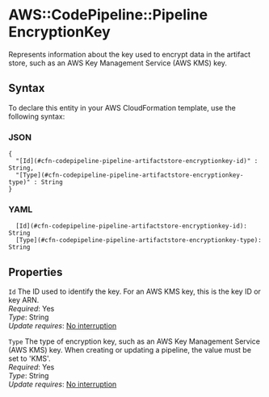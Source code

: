 # AWS::CodePipeline::Pipeline EncryptionKey<a name="aws-properties-codepipeline-pipeline-artifactstore-encryptionkey"></a>

Represents information about the key used to encrypt data in the artifact store, such as an AWS Key Management Service \(AWS KMS\) key\.

## Syntax<a name="aws-properties-codepipeline-pipeline-artifactstore-encryptionkey-syntax"></a>

To declare this entity in your AWS CloudFormation template, use the following syntax:

### JSON<a name="aws-properties-codepipeline-pipeline-artifactstore-encryptionkey-syntax.json"></a>

```
{
  "[Id](#cfn-codepipeline-pipeline-artifactstore-encryptionkey-id)" : String,
  "[Type](#cfn-codepipeline-pipeline-artifactstore-encryptionkey-type)" : String
}
```

### YAML<a name="aws-properties-codepipeline-pipeline-artifactstore-encryptionkey-syntax.yaml"></a>

```
  [Id](#cfn-codepipeline-pipeline-artifactstore-encryptionkey-id): String
  [Type](#cfn-codepipeline-pipeline-artifactstore-encryptionkey-type): String
```

## Properties<a name="aws-properties-codepipeline-pipeline-artifactstore-encryptionkey-properties"></a>

`Id`  <a name="cfn-codepipeline-pipeline-artifactstore-encryptionkey-id"></a>
The ID used to identify the key\. For an AWS KMS key, this is the key ID or key ARN\.  
*Required*: Yes  
*Type*: String  
*Update requires*: [No interruption](https://docs.aws.amazon.com/AWSCloudFormation/latest/UserGuide/using-cfn-updating-stacks-update-behaviors.html#update-no-interrupt)

`Type`  <a name="cfn-codepipeline-pipeline-artifactstore-encryptionkey-type"></a>
The type of encryption key, such as an AWS Key Management Service \(AWS KMS\) key\. When creating or updating a pipeline, the value must be set to 'KMS'\.  
*Required*: Yes  
*Type*: String  
*Update requires*: [No interruption](https://docs.aws.amazon.com/AWSCloudFormation/latest/UserGuide/using-cfn-updating-stacks-update-behaviors.html#update-no-interrupt)